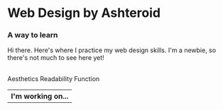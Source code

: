 <!DOCTYPE html>
<html>
  <body>
    <h1>Web Design by Ashteroid</h1>
    <h3>A way to learn</h3>
    <p>Hi there. Here's where I practice my web design skills. I'm a newbie, so there's not much to see here yet!</p><br>
    <table>
        <th>I'm working on...</th>
        <tr>Aesthetics </tr>
        <tr>Readability </tr>
        <tr>Function</tr>
    </table>
  </body>
</html>
